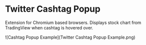 # Twitter Cashtag Popup

Extension for Chromium based browsers. Displays stock chart from TradingView when cashtag is hovered over. 

![Cashtag Popup Example](Twitter Cashtag Popup Example.png)
